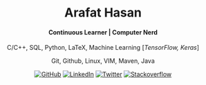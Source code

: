<!--
### Hi there 👋
**arafat-hasan/arafat-hasan** is a ✨ _special_ ✨ repository because its `README.md` (this file) appears on your GitHub profile.

Here are some ideas to get you started:

- 🔭 I’m currently working on ...
- 🌱 I’m currently learning ...
- 👯 I’m looking to collaborate on ...
- 🤔 I’m looking for help with ...
- 💬 Ask me about ...
- 📫 How to reach me: ...
- 😄 Pronouns: ...
- ⚡ Fun fact: ...
-->


<h1 align="center">Arafat Hasan</h1>
<h4 align="center"> Continuous Learner | Computer Nerd </h4>
<p align="center">C/C++, SQL, Python, LaTeX, Machine Learning [<em>TensorFlow, Keras</em>]</p>
<p align="center">Git, Github, Linux, VIM, Maven, Java</p>
<p align="center">
	<a href="https://github.com/arafat-hasan"><img src="https://img.shields.io/github/followers/arafat-hasan?label=GitHub&style=social" alt="GitHub"></a>
	<a href="https://www.linkedin.com/in/arafat-hasan/"><img src="https://img.shields.io/badge/LinkedIn--_.svg?style=social&logo=linkedin" alt="LinkedIn"></a>
	<a href="https://twitter.com/Arafat_HJ"><img src="https://img.shields.io/twitter/url?label=Twitter&style=social&url=https%3A%2F%2Ftwitter.com%2FAHJenin" alt="Twitter"></a>
  <a href="https://stackoverflow.com/users/7829174/arafat-hasan"><img src="https://img.shields.io/stackexchange/stackoverflow/r/7829174?label=stackoverflow&style=social" alt="Stackoverflow"></a>
</p>

